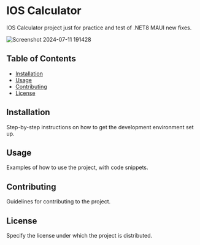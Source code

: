 # IOS Calculator

IOS Calculator project just for practice and test of .NET8 MAUI new fixes.

![Screenshot 2024-07-11 191428](https://github.com/davomelkumyan40/IOS.Calculator/assets/41444760/371823ab-e010-49f1-8b2c-a78f48180978)


## Table of Contents

- [Installation](#installation)
- [Usage](#usage)
- [Contributing](#contributing)
- [License](#license)

## Installation

Step-by-step instructions on how to get the development environment set up.

## Usage

Examples of how to use the project, with code snippets.

## Contributing

Guidelines for contributing to the project.

## License

Specify the license under which the project is distributed.

